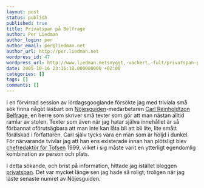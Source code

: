 ```yaml
---
layout: post
status: publish
published: true
title: Privatspan på Belfrage
author: Per Liedman
author_login: per
author_email: per@liedman.net
author_url: http://per.liedman.net
wordpress_id: 47
wordpress_url: http://www.liedman.netsnyggt,-vackert,-fult/privatspan-p&amp;#229;-belfrage/
date: 2005-10-16 23:16:18.000000000 +02:00
categories: []
tags: []
comments: []
---
```

I en förvirrad session av lördagsgooglande försökte jag med triviala små sök finna något läsbart om <a href="http://www.nojesguiden.se/">Nöjesguiden</a>-medarbetaren <a href="http://www.nojesguiden.se/personal.asp">Carl Reinholdtzon Belfrage</a>, en herre som skriver små texter som gör att man nästan alltid ramlar av stolen. Texter som även när jag hatar själva innehållet är så förbannat oförutsägbara att man inte kan låta bli att bli lite, lite smått förälskad i författaren. Carl själv tycks vara en man som är höljd i dunkel. För närvarande tvivlar jag att han ens existerade innan han plötsligt blev <a href="https://www.chs.se/index.php/chs/chs/organisation/kaarledningen/tidigare_kaarstyrelser/99_00">chefredaktör för Tofsen</a> 1999, vilket i sig måste varit en ytterligt egendomlig kombination av person och plats.

I detta sökande, och brist på information, hittade jag istället bloggen <a href="http://www.bomben.nu/privatspan/">privatspan</a>. Det var mycket länge sen jag hade så roligt; troligen när jag läste senaste numret av Nöjesguiden.
